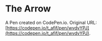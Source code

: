 # The Arrow

A Pen created on CodePen.io. Original URL: [https://codepen.io/t_afif/pen/wvdvYPJ](https://codepen.io/t_afif/pen/wvdvYPJ).


